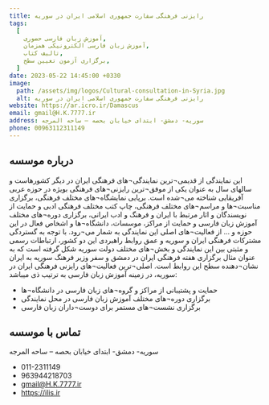 ```yaml
---
title: رایزنی فرهنگی سفارت جمهوری اسلامی ایران در سوریه
tags:
  [
    آموزش زبان فارسی حضوری,
    آموزش زبان فارسی الکترونیکی همزمان,
    تالیف کتاب,
    برگزاری آزمون تعیین سطح,
  ]
date: 2023-05-22 14:45:00 +0330
image:
  path: /assets/img/logos/Cultural-consultation-in-Syria.jpg
  alt: رایزنی فرهنگی سفارت جمهوری اسلامی ایران در سوریه
website: https://ar.icro.ir/Damascus
email: gmail@H.K.7777.ir
address: سوریه- دمشق- ابتدای خیابان بحصه – ساحه المرجه
phone: 00963112311149
---
```


## درباره موسسه

این نمایندگی از قدیمی¬ترین نمایندگی¬های فرهنگی ایران در دیگر کشورهاست و سالهای سال به عنوان یکی از موفق¬ترین رایزنی¬های فرهنگی بویژه در حوزه عربی آفریقایی شناخته می¬شده است. برپایی نمایشگاه¬های مختلف فرهنگی، برگزاری مناسبت¬ها و مراسم¬های مختلف فرهنگی، چاپ کتب مختلف فرهنگی ادبی و حمایت از نویسندگان و اثار مرتبط با ایران و فرهنگ و ادب ایرانی، برگزاری دوره¬های مختلف آموزش زبان فارسی و حمایت از مراکز، موسسات، دانشگاه¬ها و اشخاص فعال در این حوزه و ... از فعالیت¬های اصلی این نمایندگی به شمار می¬رود. با توجه به گستردگی مشترکات فرهنگی ایران و سوریه و عمق روابط راهبردی این دو کشور، ارتباطات رسمی و مثبتی بین این نمایندگی و بخش¬های مختلف دولت سوریه شکل گرفته است که به عنوان مثال برگزاری هفته فرهنگی ایران در دمشق و سفر وزیر فرهنگ سوریه به ایران نشان¬دهنده سطح این روابط است.
اصلی¬ترین فعالیت¬های رایزنی فرهنگی ایران در سوریه، در زمینه آموزش زبان فارسی به ترتیب ذی میباشد:

- حمایت و پشتیبانی از مراکز و گروه¬های زبان فارسی در دانشگاه¬ها
- برگزاری دوره¬های مختلف آموزش زبان فارسی در محل نمایندگی
- برگزاری نشست¬های مستمر برای دوست¬داران زبان فارسی

## تماس با موسسه

سوریه- دمشق- ابتدای خیابان بحصه – ساحه المرجه

- 011-2311149
- 963944218703
- gmail@H.K.7777.ir
- https://ilis.ir
